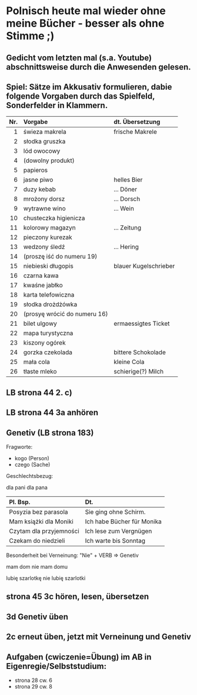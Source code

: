 # Polnisch heute mal wieder ohne meine Bücher - besser als ohne Stimme ;)

## Gedicht vom letzten mal (s.a. Youtube) abschnittsweise durch die Anwesenden gelesen.

## Spiel: Sätze im Akkusativ formulieren, dabie folgende Vorgaben durch das Spielfeld, Sonderfelder in Klammern.

Nr. | Vorgabe                      | dt. Übersetzung
---:|:-----------------------------|:----------------
 1  | świeza makrela               | frische Makrele
 2  | słodka gruszka               | 
 3  | lód owocowy                  | 
 4  | (dowolny produkt)            | 
 5  | papieros                     | 
 6  | jasne piwo                   | helles Bier
 7  | duzy kebab                   | ... Döner
 8  | mrożony dorsz                | ... Dorsch
 9  | wytrawne wino                | ... Wein
10  | chusteczka higienicza        | 
11  | kolorowy magazyn             | ... Zeitung
12  | pieczony kurezak             | 
13  | wedzony śledź	               | ... Hering
14  | (proszę iść do numeru 19)    | 
15  | niebieski długopis           | blauer Kugelschrieber
16  | czarna kawa                  | 
17  | kwaśne jabłko                | 
18  | karta telefowiczna           | 
19  | słodka drożdżówka            | 
20  | (prosyę wrócić do numeru 16) | 
21  | bilet ulgowy                 | ermaessigtes Ticket
22  | mapa turystyczna             |
23  | kiszony ogórek
24  | gorzka czekolada             | bittere Schokolade
25  | mała cola                    | kleine Cola
26  | tłaste mleko                 | schierige(?) Milch

## LB strona 44 2. c)

## LB strona 44 3a anhören

## Genetiv (LB strona 183)

Fragworte:

* kogo (Person)
* czego (Sache)

Geschlechtsbezug:

dla pani
dla pana

Pl. Bsp.                | Dt.
:-----------------------|:----------------------
Posyzia bez parasola    | Sie ging ohne Schirm.
Mam książki dla Moniki  | Ich habe Bücher für Monika
Czytam dla przyjemności | Ich lese zum Vergnügen
Czekam do niedzieli     | Ich warte bis Sonntag

Besonderheit bei Verneinung: "Nie" + VERB => Genetiv

mam dom
nie mam domu

lubię szarlotkę
nie lubię szarlotki

## strona 45 3c hören, lesen, übersetzen

## 3d Genetiv üben

## 2c erneut üben, jetzt mit Verneinung und Genetiv

## Aufgaben (cwiczenie=Übung) im AB in Eigenregie/Selbststudium:

* strona 28 cw. 6
* strona 29 cw. 8
